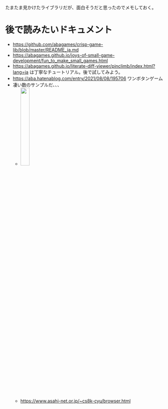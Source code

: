 たまたま見かけたライブラリだが、面白そうだと思ったのでメモしておく。

# 後で読みたいドキュメント
* https://github.com/abagames/crisp-game-lib/blob/master/README_ja.md
* https://abagames.github.io/joys-of-small-game-development/fun_to_make_small_games.html
* https://abagames.github.io/literate-diff-viewer/pinclimb/index.html?lang=ja は丁寧なチュートリアル。後で試してみよう。
* https://aba.hatenablog.com/entry/2021/08/08/195706 ワンボタンゲーム
* 凄い数のサンプルだ、、、　
  * <img src="https://github.com/jamad/jamad.github.io/assets/949913/c11f2beb-647d-428b-ab0c-3549e18ea615" width="25%" />
  * https://www.asahi-net.or.jp/~cs8k-cyu/browser.html


